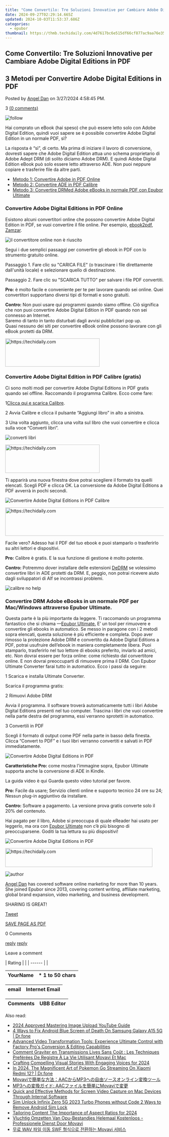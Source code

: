 ```yaml
---
title: "Come Convertilo: Tre Soluzioni Innovative per Cambiare Adobe Digital Editions in PDF"
date: 2024-09-27T02:29:14.665Z
updated: 2024-10-03T11:53:37.686Z
categories:
  - epubor
thumbnail: https://thmb.techidaily.com/4d7617bc6e515df66cf877ac9aa76e35a27d5b140b89f27b65013967fb63481d.jpg
---
```


## Come Convertilo: Tre Soluzioni Innovative per Cambiare Adobe Digital Editions in PDF

## 3 Metodi per Convertire Adobe Digital Editions in PDF

Posted by [Angel Dan](http://www.epubor.com/mailto:epubor.muzhi1989@gmail.com) on 3/27/2024 4:58:45 PM.

3 [(0 comments)](http://www.epubor.com/#comment-area) 

![follow](http://www.epubor.com/images/follow.png)

Hai comprato un eBook (hai speso) che può essere letto solo con Adobe Digital Edition, quindi vuoi sapere se è possibile convertire Adobe Digital Edition in un normale PDF, sì? 

La risposta è “sì”, di certo. Ma prima di iniziare il lavoro di conversione, dovresti sapere che Adobe Digital Edition attua uno schema proprietario di Adobe Adept DRM (di solito diciamo Adobe DRM). E quindi Adobe Digital Edition eBook può solo essere letto attraverso ADE. Non puoi neppure copiare e trasferire file da altre parti. 

* [Metodo 1: Convertire Adobe in PDF Online](https://tools.techidaily.com/epubor/products/)
* [Metodo 2: Convertire ADE in PDF Calibre](https://tools.techidaily.com/epubor/products/)
* [Metodo 3: Convertire DRMed Adobe eBooks in normale PDF con Epubor Ultimate](https://tools.techidaily.com/epubor/products/)

###  Convertire Adobe Digital Editions in PDF Online

Esistono alcuni convertitori online che possono convertire Adobe Digital Edition in PDF, se vuoi convertire il file online. Per esempio, [ebook2pdf](https://ebook2pdf.com/), [Zamzar](https://www.zamzar.com/). 

![il convertitore online non è riuscito](https://www.epubor.com/images/uppic/ebook2pdf-online-failed.png)

Segui i due semplici passaggi per convertire gli ebook in PDF con lo strumento gratuito online. 

Passaggio 1\. Fare clic su "CARICA FILE" (o trascinare i file direttamente dall'unità locale) e selezionare quello di destinazione. 

Passaggio 2\. Fare clic su "SCARICA TUTTO" per salvare i file PDF convertiti. 

**Pro:** è molto facile e conveniente per te per lavorare quando sei online. Quei convertitori supportano diversi tipi di formati e sono gratuiti. 

**Contro:** Non puoi usare qui programmi quando siamo offline. Ciò significa che non puoi convertire Adobe Digital Edition in PDF quando non sei connesso an Internet.   
 Saremo di tanto in tanto disturbati dagli avvisi pubblicitari pop up.  
 Quasi nessuno dei siti per convertire eBook online possono lavorare con gli eBook protetti da DRM.

<!-- affiliate ads begin -->
<a href="https://aligracehair.sjv.io/c/5597632/1975802/19272" target="_top" id="1975802">
  <img src="//a.impactradius-go.com/display-ad/19272-1975802" border="0" alt="https://techidaily.com" width="300" height="90"/>
</a>
<img height="0" width="0" src="https://aligracehair.sjv.io/i/5597632/1975802/19272" style="position:absolute;visibility:hidden;" border="0" />
<!-- affiliate ads end -->

### Convertire Adobe Digital Edition in PDF Calibre (gratis)

Ci sono molti modi per convertire Adobe Digital Editions in PDF gratis quando sei offline. Raccomando il programma Calibre. Ecco come fare:

1[Clicca qui e scarica Calibre](http://calibre-ebook.com/download).

2 Avvia Calibre e clicca il pulsante “Aggiungi libro” in alto a sinistra.

3 Una volta aggiunto, clicca una volta sul libro che vuoi convertire e clicca sulla voce “Converti libri”. 

![converti libri](https://epubor.com/images/uppic/converti-libri.png)

<!-- affiliate ads begin -->
<a href="https://aligracehair.sjv.io/c/5597632/1896541/19272" target="_top" id="1896541">
  <img src="//a.impactradius-go.com/display-ad/19272-1896541" border="0" alt="https://techidaily.com" width="300" height="90"/>
</a>
<img height="0" width="0" src="https://aligracehair.sjv.io/i/5597632/1896541/19272" style="position:absolute;visibility:hidden;" border="0" />
<!-- affiliate ads end -->

Ti apparirà una nuova finestra dove potrai scegliere il formato tra quelli elencati. Scegli PDF e clicca OK. La conversione da Adobe Digital Editions a PDF avverrà in pochi secondi.

![Convertire Adobe Digital Editions in PDF Calibre](https://epubor.com/images/uppic/convertire-ade-in-pdf-calibre.png)

<!-- affiliate ads begin -->
<a href="https://aligracehair.sjv.io/c/5597632/2135375/19272" target="_top" id="2135375">
  <img src="//a.impactradius-go.com/display-ad/19272-2135375" border="0" alt="https://techidaily.com" width="728" height="90"/>
</a>
<img height="0" width="0" src="https://aligracehair.sjv.io/i/5597632/2135375/19272" style="position:absolute;visibility:hidden;" border="0" />
<!-- affiliate ads end -->

Facile vero? Adesso hai il PDF del tuo ebook e puoi stamparlo o trasferirlo su altri lettori e dispositivi. 

**Pro:** Calibre è gratis. E la sua funzione di gestione è molto potente. 

**Contro:** Potremmo dover installare delle estensioni [DeDRM](https://tools.techidaily.com/epubor/products/) se volessimo convertire libri in ADE protetti da DRM. E, peggio, non potrai ricevere aiuto dagli sviluppatori di Alf se incontrassi problemi. 

![calibre no help](http://www.epubor.com/images/uppic/alf-help.png)

### Convertire DRM Adobe eBooks in un normale PDF per Mac/Windows attraverso Epubor Ultimate.

 Questa parte è la più importante da leggere. Ti raccomando un programma fantastico che si chiama —[Epubor Ultimate.](https://tools.techidaily.com/epubor/ultimate/) E’ un tool per rimuovere e convertire gli ebooks in automatico. Se messo in paragone con i 2 metodi sopra elencati, questa soluzione è più efficiente e completa. Dopo aver rimosso la protezione Adobe DRM e convertito da Adobe Digital Editions a PDF, potrai usufruire dell’ebook in maniera completamente libera. Puoi stamparlo, trasferirlo nel tuo lettore di ebooks preferito, inviarlo ad amici, etc. Non dovrai essere per forza online: come richiesto dal convertitore online. E non dovrai preoccuparti di rimuovere prima il DRM. Con Epubor Ultimate Converter farai tutto in automatico. Ecco i passi da seguire:

1 Scarica e installa Ultimate Converter.

Scarica il programma gratis:

[](https://tools.techidaily.com/epubor/ultimate/) [](https://tools.techidaily.com/epubor/ultimate/) 

2 Rimuovi Adobe DRM

Avvia il programma. Il software troverà automaticamente tutti i libri Adobe Digital Editions presenti nel tuo computer. Trascina i libri che vuoi convertire nella parte destra del programma, essi verranno sprotetti in automatico. 

3 Convertili in PDF 

Scegli il formato di output come PDF nella parte in basso della finesta. Clicca “Convert to PDF” e i tuoi libri verranno convertiti e salvati in PDF immediatamente.

![Convertire Adobe Digital Editions in PDF](https://epubor.com/images/uppic/convert-adobe-digital-editions-to-pdf.gif)

**Caratteristiche Pro:** come mostra l'immagine sopra, Epubor Ultimate supporta anche la conversione di ADE in Kindle. 

La guida video è qui Guarda questo video tutorial per favore.

**Pro:** Facile da usare; Servizio clienti online e supporto tecnico 24 ore su 24; Nessun plug-in aggiuntivo da installare. 

**Contro:** Software a pagamento. La versione prova gratis converte solo il 20% del contenuto.

Hai pagato per il libro, Adobe si preoccupa di quale eReader hai usato per leggerlo, ma ora con [Epubor Ultimate](https://tools.techidaily.com/epubor/ultimate/) non c’è più bisogno di preoccuparsene. Goditi la tua lettura su più dispositivi!

![Convertire Adobe Digital Editions in PDF](https://epubor.com/images/uppic/adobe-acsm-in-pdf.png)

<!-- affiliate ads begin -->
<a href="https://bluettius.sjv.io/c/5597632/2139114/17108" target="_top" id="2139114">
  <img src="//a.impactradius-go.com/display-ad/17108-2139114" border="0" alt="https://techidaily.com" width="468" height="60"/>
</a>
<img height="0" width="0" src="https://bluettius.sjv.io/i/5597632/2139114/17108" style="position:absolute;visibility:hidden;" border="0" />
<!-- affiliate ads end -->

![author](http://www.epubor.com/images/uppic/author-dan.jpg)

[Angel Dan](http://www.epubor.com/mailto:epubor.muzhi1989@gmail.com) has covered software online marketing for more than 10 years. She joined Epubor since 2013, covering content writing, affiliate marketing, global brand expansion, video marketing, and business development.

SHARING IS GREAT!

[Tweet](https://twitter.com/share) 

[SAVE PAGE AS PDF](https://tools.techidaily.com/epubor/products/) 

0 Comments

[reply](https://tools.techidaily.com/epubor/products/) [reply](https://tools.techidaily.com/epubor/products/) 

Leave a comment

| Rating |  |
| ------ |  |

| YourName | \*  1 to 50 chars |
| -------- | ----------------- |

| email | Internet Email |
| ----- | -------------- |

| Comments | UBB Editor |
| -------- | ---------- |

<ins class="adsbygoogle"
     style="display:block"
     data-ad-format="autorelaxed"
     data-ad-client="ca-pub-7571918770474297"
     data-ad-slot="1223367746"></ins>

<ins class="adsbygoogle"
     style="display:block"
     data-ad-client="ca-pub-7571918770474297"
     data-ad-slot="8358498916"
     data-ad-format="auto"
     data-full-width-responsive="true"></ins>

<span class="atpl-alsoreadstyle">Also read:</span>
<div><ul>
<li><a href="https://article-helps.techidaily.com/2024-approved-mastering-image-upload-youtube-guide/"><u>2024 Approved Mastering Image Upload YouTube Guide</u></a></li>
<li><a href="https://howto.techidaily.com/4-ways-to-fix-android-blue-screen-of-death-on-samsung-galaxy-a15-5g-drfone-by-drfone-fix-android-problems-fix-android-problems/"><u>4 Ways to Fix Android Blue Screen of Death On Samsung Galaxy A15 5G | Dr.fone</u></a></li>
<li><a href="https://some-knowledge.techidaily.com/advanced-video-transformation-tools-experience-ultimate-control-with-factory-pros-conversion-and-editing-capabilities/"><u>Advanced Video Transformation Tools: Experience Ultimate Control with Factory Pro's Conversion & Editing Capabilities</u></a></li>
<li><a href="https://discover-able.techidaily.com/comment-graviter-en-transmissions-lives-sans-cout-les-techniques-preferees-de-registre-a-la-vie-utilisant-movavi-et-mac/"><u>Comment Graviter en Transmissions Lives Sans Coût : Les Techniques Preférées De Registre À La Vie Utilisant Movavi Et Mac</u></a></li>
<li><a href="https://extra-hints.techidaily.com/crafting-compelling-visual-stories-with-engaging-voices-for-2024/"><u>Crafting Compelling Visual Stories With Engaging Voices for 2024</u></a></li>
<li><a href="https://android-pokemon-go.techidaily.com/in-2024-the-magnificent-art-of-pokemon-go-streaming-on-xiaomi-redmi-12-drfone-by-drfone-virtual-android/"><u>In 2024, The Magnificent Art of Pokemon Go Streaming On Xiaomi Redmi 12? | Dr.fone</u></a></li>
<li><a href="https://discover-able.techidaily.com/1726225620059-movaviaacmp3/"><u>Movaviで簡単な方法：AACからMP3への自由ソースオンライン変換ツール</u></a></li>
<li><a href="https://discover-able.techidaily.com/mp3-aacmovavi/"><u>MP3への変換ガイド: AACファイルを簡単にMovaviで変更</u></a></li>
<li><a href="https://techtrends.techidaily.com/quick-and-effective-methods-for-screen-video-capture-on-mac-devices-through-internal-software/"><u>Quick and Effective Methods for Screen Video Capture on Mac Devices Through Internal Software</u></a></li>
<li><a href="https://sim-unlock.techidaily.com/sim-unlock-infinix-zero-5g-2023-turbo-phones-without-code-2-ways-to-remove-android-sim-lock-by-drfone-android/"><u>Sim Unlock Infinix Zero 5G 2023 Turbo Phones without Code 2 Ways to Remove Android Sim Lock</u></a></li>
<li><a href="https://fox-cloud.techidaily.com/tailoring-content-the-importance-of-aspect-ratios-for-2024/"><u>Tailoring Content The Importance of Aspect Ratios for 2024</u></a></li>
<li><a href="https://discover-able.techidaily.com/vluchtig-omzetten-van-opu-bestandjes-helemaal-kostenloos-professionele-dienst-door-movavi/"><u>Vluchtig Omzetten Van Opu-Bestandjes Helemaal Kostenloos - Professionele Dienst Door Movavi</u></a></li>
<li><a href="https://discover-able.techidaily.com/wav-swf-movavi/"><u>무료 WAV 파일 이동 SWF 형식으로 전환하는 Movavi 서비스</u></a></li>
</ul></div>

